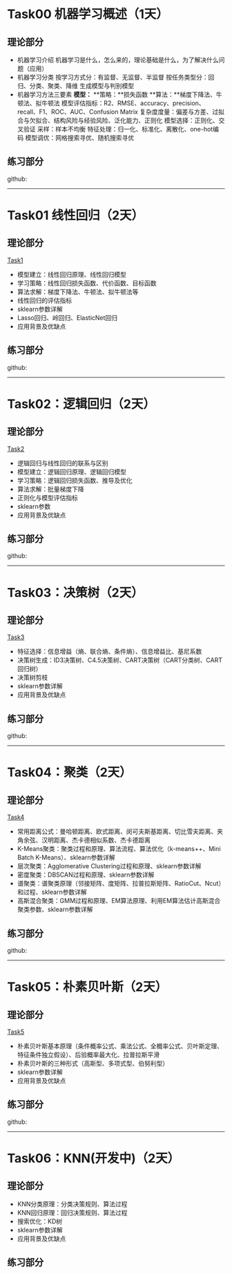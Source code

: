 
# Task00 机器学习概述（1天）
## 理论部分

- 机器学习介绍
  机器学习是什么，怎么来的，理论基础是什么，为了解决什么问题（应用）
- 机器学习分类
  按学习方式分：有监督、无监督、半监督
  按任务类型分：回归、分类、聚类、降维
  生成模型与判别模型
- 机器学习方法三要素
  **模型：**
  **策略：**损失函数
  **算法：**梯度下降法、牛顿法、拟牛顿法
  模型评估指标：R2、RMSE、accuracy、precision、recall、F1、ROC、AUC、Confusion Matrix
  复杂度度量：偏差与方差、过拟合与欠拟合、结构风险与经验风险、泛化能力、正则化
  模型选择：正则化、交叉验证
  采样：样本不均衡
  特征处理：归一化、标准化、离散化、one-hot编码
  模型调优：网格搜索寻优、随机搜索寻优

## 练习部分
github:




---
# Task01 线性回归（2天）
## 理论部分
[Task1](./Task1_Linear_regression.ipynb)

- 模型建立：线性回归原理、线性回归模型
- 学习策略：线性回归损失函数、代价函数、目标函数
- 算法求解：梯度下降法、牛顿法、拟牛顿法等
- 线性回归的评估指标
- sklearn参数详解
- Lasso回归、岭回归、ElasticNet回归
- 应用背景及优缺点

## 练习部分
github:


---


# Task02：逻辑回归（2天）
## 理论部分
[Task2](./Task2_logistic_regression.ipynb)

- 逻辑回归与线性回归的联系与区别
- 模型建立：逻辑回归原理、逻辑回归模型
- 学习策略：逻辑回归损失函数、推导及优化
- 算法求解：批量梯度下降
- 正则化与模型评估指标
- sklearn参数
- 应用背景及优缺点

## 练习部分
github:



---

# Task03：决策树（2天）
## 理论部分
[Task3](./Task3_decision_tree.ipynb)

- 特征选择：信息增益（熵、联合熵、条件熵）、信息增益比、基尼系数
- 决策树生成：ID3决策树、C4.5决策树、CART决策树（CART分类树、CART回归树）
- 决策树剪枝
- sklearn参数详解
- 应用背景及优缺点

## 练习部分
github:




---

# Task04：聚类（2天）
## 理论部分
[Task4](./Task4_cluster_plus.ipynb)

- 常用距离公式：曼哈顿距离、欧式距离、闵可夫斯基距离、切比雪夫距离、夹角余弦、汉明距离、杰卡德相似系数、杰卡德距离
- K-Means聚类：聚类过程和原理、算法流程、算法优化（k-means++、Mini Batch K-Means）、sklearn参数详解
- 层次聚类：Agglomerative Clustering过程和原理、sklearn参数详解
- 密度聚类：DBSCAN过程和原理、sklearn参数详解
- 谱聚类：谱聚类原理（邻接矩阵、度矩阵、拉普拉斯矩阵、RatioCut、Ncut）和过程、sklearn参数详解
- 高斯混合聚类：GMM过程和原理、EM算法原理、利用EM算法估计高斯混合聚类参数、sklearn参数详解

## 练习部分
github:


---

# Task05：朴素贝叶斯（2天）
## 理论部分
[Task5](./Task5_bayes_plus.ipynb)

- 朴素贝叶斯基本原理（条件概率公式、乘法公式、全概率公式、贝叶斯定理、特征条件独立假设）、后验概率最大化、拉普拉斯平滑
- 朴素贝叶斯的三种形式（高斯型、多项式型、伯努利型）
- sklearn参数详解
- 应用背景及优缺点

## 练习部分
github:

------

# Task06：KNN(开发中)（2天）

## 理论部分

- KNN分类原理：分类决策规则、算法过程
- KNN回归原理：回归决策规则、算法过程
- 搜索优化：KD树
- sklearn参数详解
- 应用背景及优缺点

## 练习部分






















